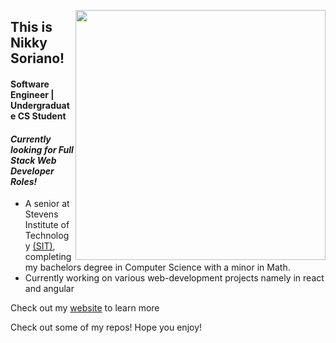 [<img align="right" width="400" src="https://github-readme-stats.vercel.app/api?username=nikky-soriano&show_icons=true"/>](https://github.com/nikky-soriano/)

## This is Nikky Soriano!
#### Software Engineer | Undergraduate CS Student
#### *Currently looking for Full Stack Web Developer Roles!*
- A senior at Stevens Institute of Technology [(SIT)](https://www.stevens.edu/), completing my bachelors degree in Computer Science with a minor in Math. 
- Currently working on various web-development projects namely in react and angular

Check out my [website](https://nikky-soriano.github.io/site) to learn more

Check out some of my repos! Hope you enjoy!